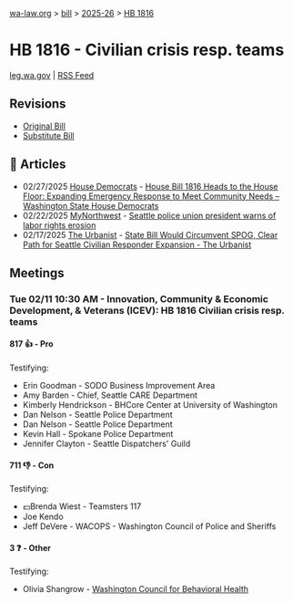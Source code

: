 [wa-law.org](/) > [bill](/bill/) > [2025-26](/bill/2025-26/) > [HB 1816](/bill/2025-26/hb/1816/)

# HB 1816 - Civilian crisis resp. teams
[leg.wa.gov](https://app.leg.wa.gov/billsummary?BillNumber=1816&Year=2025&Initiative=false) | [RSS Feed](./rss.xml)

## Revisions
* [Original Bill](1/)
* [Substitute Bill](S/)

## 📰 Articles
* 02/27/2025 [House Democrats](/org/house_democrats/) - [House Bill 1816 Heads to the House Floor: Expanding Emergency Response to Meet Community Needs – Washington State House Democrats](https://housedemocrats.wa.gov/blog/2025/02/27/house-bill-1816-heads-to-the-house-floor-expanding-emergency-response-to-meet-community-needs/#:~:text=House%20Bill%201816)
* 02/22/2025 [MyNorthwest](/org/mynorthwest/) - [Seattle police union president warns of labor rights erosion](https://mynorthwest.com/ktth/ktth-opinion/seattle-police-union-president-labor-rights-erosion/4049420#:~:text=House%20Bill%201816)
* 02/17/2025 [The Urbanist](/org/the_urbanist/) - [State Bill Would Circumvent SPOG, Clear Path for Seattle Civilian Responder Expansion - The Urbanist](https://www.theurbanist.org/2025/02/17/state-bill-would-clear-path-for-seattle-civilian-responder-expansion/#:~:text=B%201816)

## Meetings
### Tue 02/11 10:30 AM - Innovation, Community & Economic Development, & Veterans (ICEV): HB 1816 Civilian crisis resp. teams
#### 817 👍 - Pro
Testifying:
* Erin Goodman - SODO Business Improvement Area
* Amy Barden - Chief, Seattle CARE Department
* Kimberly Hendrickson - BHCore Center at University of Washington
* Dan Nelson - Seattle Police Department
* Dan Nelson - Seattle Police Department
* Kevin Hall - Spokane Police Department
* Jennifer Clayton - Seattle Dispatchers' Guild

#### 711 👎 - Con
Testifying:
* 💵Brenda Wiest - Teamsters 117
* Joe Kendo
* Jeff DeVere - WACOPS - Washington Council of Police and Sheriffs

#### 3 ❓ - Other
Testifying:
* Olivia Shangrow - [Washington Council for Behavioral Health](/org/washington_council_for_behavioral_health/)
